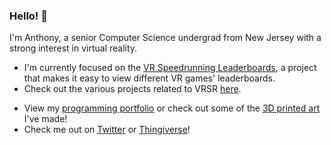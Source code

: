 ### Hello! 👋

I'm Anthony, a senior Computer Science undergrad from New Jersey with a strong interest in virtual reality.

- I'm currently focused on the [VR Speedrunning Leaderboards], a project that makes it easy to view different VR games' leaderboards.
- Check out the various projects related to VRSR [here].

* View my [programming portfolio] or check out some of the [3D printed art] I've made!
* Check me out on [Twitter] or [Thingiverse]!

[programming portfolio]: https://bigft.io/portfolio
[3D printed art]: https://bigft.io/art
[Twitter]: https://twitter.com/bigfoootttt
[Thingiverse]: https://www.thingiverse.com/bigfoott
[VR Speedrunning Leaderboards]: https://bigft.io/vrsr
[here]: https://github.com/VRSpeedruns
